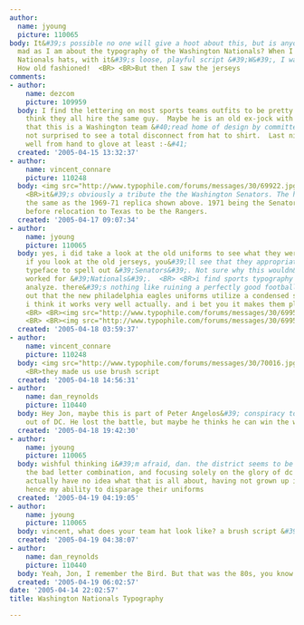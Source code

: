 ```yaml
---
author:
  name: jyoung
  picture: 110065
body: It&#39;s possible no one will give a hoot about this, but is anyone else as
  mad as I am about the typography of the Washington Nationals? When I saw the new
  Nationals hats, with it&#39;s loose, playful script &#39;W&#39;, I was intrigued!
  How old fashioned!  <BR> <BR>But then I saw the jerseys
comments:
- author:
    name: dezcom
    picture: 109959
  body: I find the lettering on most sports teams outfits to be pretty cheesy.  I
    think they all hire the same guy.  Maybe he is an old ex-jock with connections.  Given
    that this is a Washington team &#40;read home of design by committee&#41; I am
    not surprised to see a total disconnect from hat to shirt.  Last night they did
    well from hand to glove at least :-&#41;
  created: '2005-04-15 13:32:37'
- author:
    name: vincent_connare
    picture: 110248
  body: <img src="http://www.typophile.com/forums/messages/30/69922.jpg" alt=""> <BR>
    <BR>it&#39;s obviously a tribute the the Washington Senators. The hat is about
    the same as the 1969-71 replica shown above. 1971 being the Senators last season
    before relocation to Texas to be the Rangers.
  created: '2005-04-17 09:07:34'
- author:
    name: jyoung
    picture: 110065
  body: yes, i did take a look at the old uniforms to see what they were all about.
    if you look at the old jerseys, you&#39;ll see that they appropriately use a script
    typeface to spell out &#39;Senators&#39;. Not sure why this wouldn&#39;t have
    worked for &#39;Nationals&#39;.  <BR> <BR>i find sports typography to be fun to
    analyze. there&#39;s nothing like ruining a perfectly good football game by pointing
    out that the new philadelphia eagles uniforms utilize a condensed serif typeface.
    i think it works very well actually. and i bet you it makes them play better.
    <BR> <BR><img src="http://www.typophile.com/forums/messages/30/69951.jpg" alt="">
    <BR> <BR><img src="http://www.typophile.com/forums/messages/30/69952.jpg" alt="">
  created: '2005-04-18 03:59:37'
- author:
    name: vincent_connare
    picture: 110248
  body: <img src="http://www.typophile.com/forums/messages/30/70016.jpg" alt=""> <BR>
    <BR>they made us use brush script
  created: '2005-04-18 14:56:31'
- author:
    name: dan_reynolds
    picture: 110440
  body: Hey Jon, maybe this is part of Peter Angelos&#39; conspiracy to keep Baseball
    out of DC. He lost the battle, but maybe he thinks he can win the war
  created: '2005-04-18 19:42:30'
- author:
    name: jyoung
    picture: 110065
  body: wishful thinking i&#39;m afraid, dan. the district seems to be overlooking
    the bad letter combination, and focusing solely on the glory of dc baseball. i
    actually have no idea what that is all about, having not grown up in these parts.
    hence my ability to disparage their uniforms
  created: '2005-04-19 04:19:05'
- author:
    name: jyoung
    picture: 110065
  body: vincent, what does your team hat look like? a brush script &#39;R&#39;?
  created: '2005-04-19 04:38:07'
- author:
    name: dan_reynolds
    picture: 110440
  body: Yeah, Jon, I remember the Bird. But that was the 80s, you know
  created: '2005-04-19 06:02:57'
date: '2005-04-14 22:02:57'
title: Washington Nationals Typography

---
```

